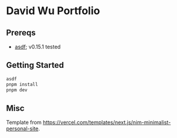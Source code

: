 # David Wu Portfolio

## Prereqs

- [asdf](https://asdf-vm.com/guide/getting-started.html); v0.15.1 tested

## Getting Started

```bash
asdf
pnpm install
pnpm dev
```

## Misc

Template from https://vercel.com/templates/next.js/nim-minimalist-personal-site.
